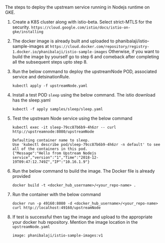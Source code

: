 The steps to deploy the upstream service running in Nodejs runtime on GKE. 

1. Create a K8S cluster along with istio-beta. Select strict-MTLS for the security.
   `https://cloud.google.com/istio/docs/istio-on-gke/installing`

2. The docker image is already built and uploaded to phanibalaji/istio-sample-images at 
   `https://cloud.docker.com/repository/registry-1.docker.io/phanibalaji/istio-sample-images`
    Otherwise, if you want to build the image by yourself go to step 6 and comeback after completing all the subsequent steps upto step 8.

3. Run the below command to deploy the upstreamNode POD, associated service and detsinationRule.
   ```
   kubectl apply -f upstreamNode.yaml
   ```

4. Install a test POD `sleep` using the below command. The istio download has the sleep.yaml
   ``` 
   kubectl -f apply samples/sleep/sleep.yaml
   ```

5. Test the upstream Node service using the below command
   ```
   kubectl exec -it sleep-79cc87b6b9-4h6zr -- curl http://upstreamnode:8080/upstreamNode  

   Defaulting container name to sleep.
   Use 'kubectl describe pod/sleep-79cc87b6b9-4h6zr -n default' to see all of the containers in this pod.
   {"Message":"Hello from Upstream Nodejs service","version":"1","Time":"2018-12-19T09:47:12.749Z","IP":"10.16.1.9"}
   ```

6. Run the below command to build the image. The Docker file is already provided
   ```
   docker build -t <docker_hub_username>/<your_repo-name> .
   ```

7. Run the container with the below command
   ```
   docker run -p 49160:8080 -d <docker_hub_username>/<your_repo-name>
   curl http://localhost:49160/upstreamNode
   ```
   
8. If test is successful then tag the image and upload to the appropriate your docker hub repository.
   Mention the image location in the `upstreamNode.yaml`
   ```
   image: phanibalaji/istio-sample-images:v1
   ```